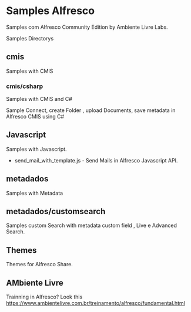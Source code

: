 # Samples Alfresco

Samples com Alfresco Community Edition by Ambiente Livre Labs.


Samples Directorys

## cmis

 Samples with CMIS

### cmis/csharp

Samples with CMIS and C#

Sample Connect, create Folder , upload Documents, save metadata  in Alfresco CMIS using C#

## Javascript

Samples with Javascript.

* send_mail_with_template.js - Send Mails in Alfresco Javascript API.

## metadados 

Samples with Metadata

## metadados/customsearch

Samples custom Search with metadata custom field , Live e Advanced Search.

## Themes
Themes for Alfresco Share.


## AMbiente Livre

Trainning in Alfresco? Look this https://www.ambientelivre.com.br/treinamento/alfresco/fundamental.html
